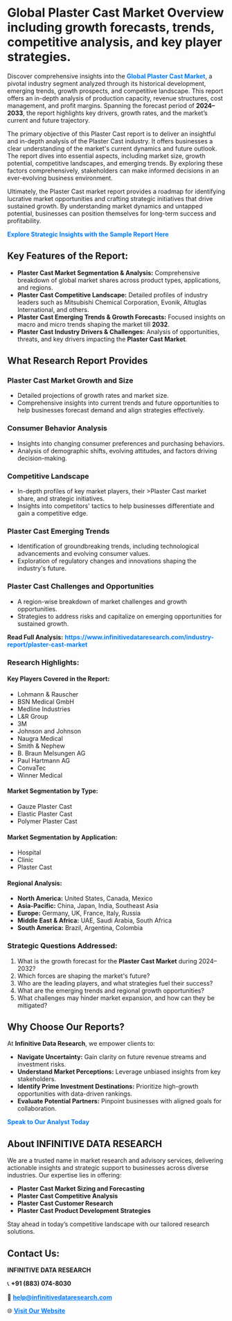<h1>Global Plaster Cast Market Overview including growth forecasts, trends, competitive analysis, and key player strategies.</h1>
<p>
Discover comprehensive insights into the 
<a href="https://www.infinitivedataresearch.com/industry-report/plaster-cast-market" rel="dofollow" style="color: #007BFF; text-decoration: none;"><strong>Global Plaster Cast Market</strong></a>, a pivotal industry segment analyzed through its historical development, emerging trends, growth prospects, and competitive landscape. This report offers an in-depth analysis of production capacity, revenue structures, cost management, and profit margins. Spanning the forecast period of <strong>2024–2033</strong>, the report highlights key drivers, growth rates, and the market’s current and future trajectory.
</p>
<p>
The primary objective of this Plaster Cast report is to deliver an insightful and in-depth analysis of the Plaster Cast industry. It offers businesses a clear understanding of the market's current dynamics and future outlook. The report dives into essential aspects, including market size, growth potential, competitive landscapes, and emerging trends. By exploring these factors comprehensively, stakeholders can make informed decisions in an ever-evolving business environment.
</p>
<p>
Ultimately, the Plaster Cast market report provides a roadmap for identifying lucrative market opportunities and crafting strategic initiatives that drive sustained growth. By understanding market dynamics and untapped potential, businesses can position themselves for long-term success and profitability.
</p>
<p>
<a href="https://www.infinitivedataresearch.com/request-sample/reportId=111120" style="color: #007BFF; text-decoration: none;"><strong>Explore Strategic Insights with the Sample Report Here</strong></a>
</p>

<h2>Key Features of the Report:</h2>
<ul>
<li><strong>Plaster Cast Market Segmentation & Analysis:</strong> Comprehensive breakdown of global market shares across product types, applications, and regions.</li>
<li><strong>Plaster Cast Competitive Landscape:</strong> Detailed profiles of industry leaders such as Mitsubishi Chemical Corporation, Evonik, Altuglas International, and others.</li>
<li><strong>Plaster Cast Emerging Trends & Growth Forecasts:</strong> Focused insights on macro and micro trends shaping the market till <strong>2032</strong>.</li>
<li><strong>Plaster Cast Industry Drivers & Challenges:</strong> Analysis of opportunities, threats, and key drivers impacting the <strong>Plaster Cast Market</strong>.</li>
</ul>

<h2>What Research Report Provides</h2>
<h3>Plaster Cast Market Growth and Size</h3>
<ul>
<li>Detailed projections of growth rates and market size.</li>
<li>Comprehensive insights into current trends and future opportunities to help businesses forecast demand and align strategies effectively.</li>
</ul>

<h3>Consumer Behavior Analysis</h3>
<ul>
<li>Insights into changing consumer preferences and purchasing behaviors.</li>
<li>Analysis of demographic shifts, evolving attitudes, and factors driving decision-making.</li>
</ul>

<h3>Competitive Landscape</h3>
<ul>
<li>In-depth profiles of key market players, their >Plaster Cast market share, and strategic initiatives.</li>
<li>Insights into competitors' tactics to help businesses differentiate and gain a competitive edge.</li>
</ul>

<h3>Plaster Cast Emerging Trends</h3>
<ul>
<li>Identification of groundbreaking trends, including technological advancements and evolving consumer values.</li>
<li>Exploration of regulatory changes and innovations shaping the industry's future.</li>
</ul>

<h3>Plaster Cast Challenges and Opportunities</h3>
<ul>
<li>A region-wise breakdown of market challenges and growth opportunities.</li>
<li>Strategies to address risks and capitalize on emerging opportunities for sustained growth.</li>
</ul>
<p><strong>Read Full Analysis:</strong> <a href="https://www.infinitivedataresearch.com/industry-report/plaster-cast-market" rel="dofollow" style="color: #007BFF; text-decoration: none;"><strong>https://www.infinitivedataresearch.com/industry-report/plaster-cast-market</strong></a></p>
<h3>Research Highlights:</h3>
<h4>Key Players Covered in the Report:</h4>
<ul><li>Lohmann &amp; Rauscher</li><li>BSN Medical GmbH</li><li>Medline Industries</li><li>L&amp;R Group</li><li>3M</li><li>Johnson and Johnson</li><li>Naugra Medical</li><li>Smith &amp; Nephew</li><li>B. Braun Melsungen AG</li><li>Paul Hartmann AG</li><li>ConvaTec</li><li>Winner Medical</li></ul>
<h4>Market Segmentation by Type:</h4>
<ul><li>Gauze Plaster Cast</li><li>Elastic Plaster Cast</li><li>Polymer Plaster Cast</li></ul>
<h4>Market Segmentation by Application:</h4>
<ul><li>Hospital</li><li>Clinic</li><li>Plaster Cast</li></ul>

<h4>Regional Analysis:</h4>
<ul>
<li><strong>North America:</strong> United States, Canada, Mexico</li>
<li><strong>Asia-Pacific:</strong> China, Japan, India, Southeast Asia</li>
<li><strong>Europe:</strong> Germany, UK, France, Italy, Russia</li>
<li><strong>Middle East & Africa:</strong> UAE, Saudi Arabia, South Africa</li>
<li><strong>South America:</strong> Brazil, Argentina, Colombia</li>
</ul>

<h3>Strategic Questions Addressed:</h3>
<ol>
<li>What is the growth forecast for the <strong>Plaster Cast Market</strong> during 2024–2032?</li>
<li>Which forces are shaping the market's future?</li>
<li>Who are the leading players, and what strategies fuel their success?</li>
<li>What are the emerging trends and regional growth opportunities?</li>
<li>What challenges may hinder market expansion, and how can they be mitigated?</li>
</ol>

<h2>Why Choose Our Reports?</h2>
<p>At <strong>Infinitive Data Research</strong>, we empower clients to:</p>
<ul>
<li><strong>Navigate Uncertainty:</strong> Gain clarity on future revenue streams and investment risks.</li>
<li><strong>Understand Market Perceptions:</strong> Leverage unbiased insights from key stakeholders.</li>
<li><strong>Identify Prime Investment Destinations:</strong> Prioritize high-growth opportunities with data-driven rankings.</li>
<li><strong>Evaluate Potential Partners:</strong> Pinpoint businesses with aligned goals for collaboration.</li>
</ul>
<p><a href="https://www.infinitivedataresearch.com/industry-report/plaster-cast-market" rel="dofollow" style="color: #007BFF; text-decoration: none;"><strong>Speak to Our Analyst Today</strong></a></p>

<h2>About INFINITIVE DATA RESEARCH</h2>
<p>We are a trusted name in market research and advisory services, delivering actionable insights and strategic support to businesses across diverse industries. Our expertise lies in offering:</p>
<ul>
<li><strong>Plaster Cast Market Sizing and Forecasting</strong></li>
<li><strong>Plaster Cast Competitive Analysis</strong></li>
<li><strong>Plaster Cast Customer Research</strong></li>
<li><strong>Plaster Cast Product Development Strategies</strong></li>
</ul>
<p>Stay ahead in today’s competitive landscape with our tailored research solutions.</p>

<h2>Contact Us:</h2>
<p><strong>INFINITIVE DATA RESEARCH</strong></p>
<p>📞 <strong>+91 (883) 074-8030</strong></p>
<p>📧 <strong><a href="mailto:help@infinitivedataresearch.com" style="color: #007BFF;">help@infinitivedataresearch.com</a></strong></p>
<p>🌐 <strong><a href="https://www.infinitivedataresearch.com" rel="dofollow" style="color: #007BFF;">Visit Our Website</a></strong></p>